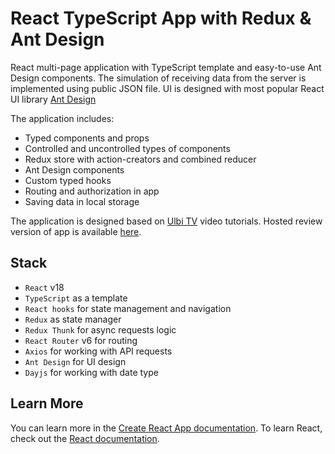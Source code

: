 # React TypeScript App with Redux & Ant Design

React multi-page application with TypeScript template and easy-to-use Ant Design components.
The simulation of receiving data from the server is implemented using public JSON file. UI is designed with most popular React UI library [Ant Design](https://ant.design/)

The application includes:
* Typed components and props
* Controlled and uncontrolled types of components
* Redux store with action-creators and combined reducer
* Ant Design components
* Custom typed hooks
* Routing and authorization in app
* Saving data in local storage

The application is designed based on [Ulbi TV](https://www.youtube.com/@UlbiTV) video tutorials.
Hosted review version of app is available [here](https://react-redux-antd-app.vercel.app/).

## Stack

* `React` v18
* `TypeScript` as a template
* `React hooks` for state management and navigation
* `Redux` as state manager
* `Redux Thunk` for async requests logic
* `React Router` v6 for routing
* `Axios` for working with API requests
* `Ant Design` for UI design
* `Dayjs` for working with date type


## Learn More

You can learn more in the [Create React App documentation](https://facebook.github.io/create-react-app/docs/getting-started).
To learn React, check out the [React documentation](https://reactjs.org/).
